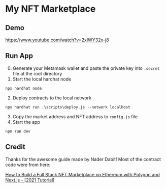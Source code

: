 # My NFT Marketplace

## Demo
https://www.youtube.com/watch?v=2xIWY32x-j8

## Run App
0. Generate your Metamask wallet and paste the private key into `.secret` file at the root directory
1. Start the local hardhat node

```shell
npx hardhat node
```

2. Deploy contracts to the local network

```shell
npx hardhat run .\scripts\deploy.js --network localhost
```

3. Copy the market address and NFT address to `config.js` file
4. Start the app

```
npm run dev
```

## Credit

Thanks for the awesome guide made by Nader Dabit! Most of the contract code were from here:

  [How to Build a Full Stack NFT Marketplace on Ethereum with Polygon and Next.js - [2021 Tutorial]](https://www.youtube.com/watch?v=GKJBEEXUha0())
